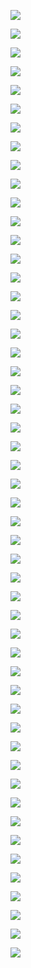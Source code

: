 ![](Lecture02/5.jpg)

![](Lecture02/6.jpg)  

![](Lecture02/7.jpg)  

![](Lecture02/8.jpg)  

![](Lecture02/9-1.jpg)  

![](Lecture02/9.jpg)  

![](Lecture02/10.jpg)  

![](Lecture02/11.jpg)  

![](Lecture02/12.jpg)  

![](Lecture02/13.jpg)  

![](Lecture02/14.jpg)  

![](Lecture02/15.jpg)  

![](Lecture02/16.jpg)  

![](Lecture02/17.jpg)  

![](Lecture02/18.jpg)  

![](Lecture02/19.jpg)  

![](Lecture02/20.jpg)  

![](Lecture02/21.jpg)  

![](Lecture02/22.jpg)  

![](Lecture02/23.jpg)  

![](Lecture02/24.jpg)  

![](Lecture02/25.jpg)  

![](Lecture02/26.jpg)  

![](Lecture02/27.jpg)  

![](Lecture02/28.jpg)  

![](Lecture02/29.jpg)  

![](Lecture02/30.jpg)  

![](Lecture02/31.jpg)  

![](Lecture02/32.jpg)  

![](Lecture02/33.jpg)  

![](Lecture02/34.jpg)  

![](Lecture02/35.jpg)  

![](Lecture02/36.jpg)  

![](Lecture02/37.jpg)  

![](Lecture02/38.jpg)  

![](Lecture02/39.jpg)  

![](Lecture02/40.jpg)  

![](Lecture02/41.jpg)  

![](Lecture02/42.jpg)  

![](Lecture02/43.jpg)  

![](Lecture02/44.jpg)  

![](Lecture02/45.jpg)  

![](Lecture02/46.jpg)  

![](Lecture02/47.jpg)  

![](Lecture02/48.jpg)  

![](Lecture02/49.jpg)  

![](Lecture02/50.jpg)  

![](Lecture02/51.jpg)  

![](Lecture02/52.jpg)  

![](Lecture02/53.jpg)  

![](Lecture02/54.jpg)